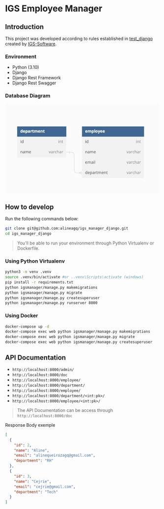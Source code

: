 # IGS Employee Manager

## Introduction

This project was developed according to rules established in [test_django](https://github.com/igs-software/teste_django) created by [IGS-Software](https://www.igs-software.com.br).

### Environment
- Python (3.10)
- Django
- Django Rest Framework
- Django Rest Swagger

### Database Diagram

![Database Diagram](/database.png "Database Diagram")

## How to develop

Run the following commands below:

```sh
git clone git@github.com:alineagq/igs_manager_django.git
cd igs_manager_django
```

> You'll be able to run your environment through Python Virtualenv or Dockerfile.

### Using Python Virtualenv

```sh
python3 -m venv .venv
source .venv/bin/activate #or ..venv\Scripts\activate (windows)
pip install -r requirements.txt
python igsmanager/manage.py makemigrations
python igsmanager/manage.py migrate
python igsmanager/manage.py createsuperuser
python igsmanager/manage.py runserver 8000
```
### Using Docker

```sh
docker-compose up -d
docker-compose exec web python igsmanager/manage.py makemigrations
docker-compose exec web python igsmanager/manage.py migrate
docker-compose exec web python igsmanager/manage.py createsuperuser
```

## API Documentation

- ``` http://localhost:8000/admin/ ```
- ``` http://localhost:8000/doc ```
- ``` http://localhost:8000/employee/ ```
- ``` http://localhost:8000/department/ ```
- ``` http://localhost:8000/employee/ ```
- ``` http://localhost:8000/department/<int:pk>/ ```
- ``` http://localhost:8000/employee/<int:pk>/ ```

> The API Documentation can be access through ``` http://localhost:8000/doc ``` 

Response Body exemple 
```json 
[
  {
    "id": 2,
    "name": "Aline",
    "email": "alinequeirozagq@gmail.com",
    "department": "RH"
  },
  {
    "id": 3,
    "name": "Cejrie",
    "email": "cejrie@gmail.com",
    "department": "Tech"
  }
]
```